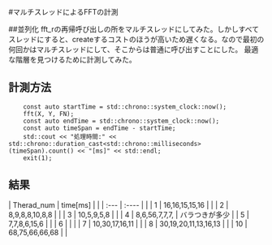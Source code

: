 #マルチスレッドによるFFTの計測

##並列化
fft_rの再帰呼び出しの所をマルチスレッドにしてみた。しかしすべてスレッドにすると、createするコストのほうが高いため遅くなる。なので最初の何回かはマルチスレッドにして、そこからは普通に呼び出すことにした。
最適な階層を見つけるために計測してみた。

## 計測方法

```
    const auto startTime = std::chrono::system_clock::now();
    fft(X, Y, FN);
    const auto endTime = std::chrono::system_clock::now();
    const auto timeSpan = endTime - startTime;
    std::cout << "処理時間:" << std::chrono::duration_cast<std::chrono::milliseconds>(timeSpan).count() << "[ms]" << std::endl;
    exit(1);
```

## 結果

| Therad_num | time[ms]             |                |
| :---       | :----                |                |
| 1          | 16,16,15,15,16       |                |
| 2          | 8,9,8,8,10,8,8       |                |
| 3          | 10,5,9,5,8           |                |
| 4          | 8,6,56,7,7,7,        | バラつきが多少 |
| 5          | 7,7,8,6,15,6         |                |
| 6          |                      |                |
| 7          | 10,30,17,16,11       |                |
| 8          | 30,19,20,11,13,16,13 |                |
| 10         | 68,75,66,66,68       |                |
